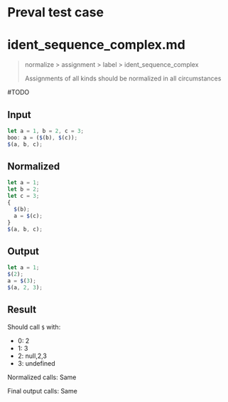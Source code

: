 # Preval test case

# ident_sequence_complex.md

> normalize > assignment > label > ident_sequence_complex
>
> Assignments of all kinds should be normalized in all circumstances

#TODO

## Input

`````js filename=intro
let a = 1, b = 2, c = 3;
boo: a = ($(b), $(c));
$(a, b, c);
`````

## Normalized

`````js filename=intro
let a = 1;
let b = 2;
let c = 3;
{
  $(b);
  a = $(c);
}
$(a, b, c);
`````

## Output

`````js filename=intro
let a = 1;
$(2);
a = $(3);
$(a, 2, 3);
`````

## Result

Should call `$` with:
 - 0: 2
 - 1: 3
 - 2: null,2,3
 - 3: undefined

Normalized calls: Same

Final output calls: Same
